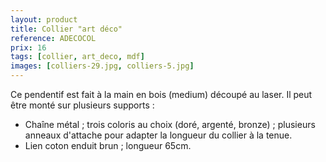 ```yaml
---
layout: product
title: Collier "art déco"
reference: ADECOCOL
prix: 16
tags: [collier, art_deco, mdf]
images: [colliers-29.jpg, colliers-5.jpg]
---
```

Ce pendentif est fait à la main en bois (medium) découpé au laser. Il peut être monté sur plusieurs supports :

- Chaîne métal ; trois coloris au choix (doré, argenté, bronze) ; plusieurs anneaux d'attache pour adapter la longueur du collier à la tenue. </li>
- Lien coton enduit brun ; longueur 65cm.